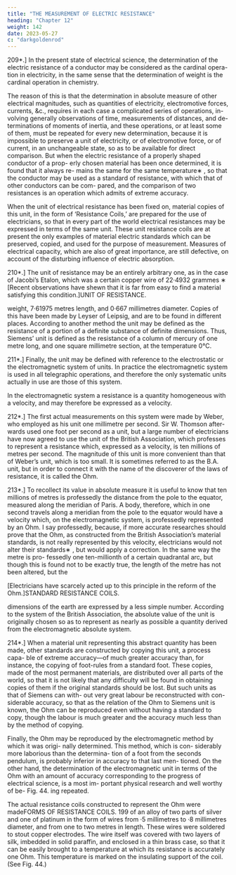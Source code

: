 ```yaml
---
title: "THE MEASUREMENT OF ELECTRIC RESISTANCE"
heading: "Chapter 12"
weight: 142
date: 2023-05-27
c: "darkgoldenrod"
---
```



209*.] In the present state of electrical science, the determination of the electric resistance of a conductor may be considered as the cardinal opera- tion in electricity, in the same sense that the determination of weight is the cardinal operation in chemistry.

The reason of this is that the determination in absolute measure of other electrical magnitudes, such as quantities of electricity, electromotive forces, currents, &c., requires in each case a complicated series of operations, in- volving generally observations of time, measurements of distances, and de- terminations of moments of inertia, and these operations, or at least some of them, must be repeated for every new determination, because it is impossible to preserve a unit of electricity, or of electromotive force, or of current, in an unchangeable state, so as to be available for direct comparison. But when the electric resistance of a properly shaped conductor of a prop- erly chosen material has been once determined, it is found that it always re- mains the same for the same temperature∗ , so that the conductor may be used as a standard of resistance, with which that of other conductors can be com- pared, and the comparison of two resistances is an operation which admits of extreme accuracy.

When the unit of electrical resistance has been fixed on, material copies of this unit, in the form of ‘Resistance Coils,’ are prepared for the use of electricians, so that in every part of the world electrical resistances may be expressed in terms of the same unit. These unit resistance coils are at present the only examples of material electric standards which can be preserved, copied, and used for the purpose of measurement. Measures of electrical capacity, which are also of great importance, are still defective, on account of the disturbing influence of electric absorption.

210*.] The unit of resistance may be an entirely arbitrary one, as in the
case of Jacobi’s Etalon, which was a certain copper wire of 22·4932 grammes
∗
[Recent observations have shewn that it is far from easy to find a material satisfying this
condition.]UNIT OF RESISTANCE.

weight, 7·61975 metres length, and 0·667 millimetres diameter. Copies of this
have been made by Leyser of Leipsig, and are to be found in different places.
According to another method the unit may be defined as the resistance of
a portion of a definite substance of definite dimensions. Thus, Siemens’ unit
is defined as the resistance of a column of mercury of one metre long, and
one square millimetre section, at the temperature 0°C.

211*.] Finally, the unit may be defined with reference to the electrostatic or the electromagnetic system of units. In practice the electromagnetic system is used in all telegraphic operations, and therefore the only systematic units actually in use are those of this system.

In the electromagnetic system a resistance is a quantity homogeneous with
a velocity, and may therefore be expressed as a velocity.

212*.] The first actual measurements on this system were made by Weber, who employed as his unit one millimetre per second. Sir W. Thomson after- wards used one foot per second as a unit, but a large number of electricians have now agreed to use the unit of the British Association, which professes to represent a resistance which, expressed as a velocity, is ten millions of metres per second. The magnitude of this unit is more convenient than that of Weber’s unit, which is too small. It is sometimes referred to as the B.A. unit, but in order to connect it with the name of the discoverer of the laws of resistance, it is called the Ohm.

213*.] To recollect its value in absolute measure it is useful to know that ten millions of metres is professedly the distance from the pole to the equator, measured along the meridian of Paris. A body, therefore, which in one second travels along a meridian from the pole to the equator would have a velocity which, on the electromagnetic system, is professedly represented by an Ohm. I say professedly, because, if more accurate researches should prove that the Ohm, as constructed from the British Association’s material standards, is not really represented by this velocity, electricians would not alter their standards∗ , but would apply a correction. In the same way the metre is pro- fessedly one ten-millionth of a certain quadrantal arc, but though this is found not to be exactly true, the length of the metre has not been altered, but the

[Electricians have scarcely acted up to this principle in the reform of the Ohm.]STANDARD RESISTANCE COILS.

dimensions of the earth are expressed by a less simple number.
According to the system of the British Association, the absolute value of
the unit is originally chosen so as to represent as nearly as possible a quantity
derived from the electromagnetic absolute system.

214*.] When a material unit representing this abstract quantity has been made, other standards are constructed by copying this unit, a process capa- ble of extreme accuracy—of much greater accuracy than, for instance, the copying of foot-rules from a standard foot. These copies, made of the most permanent materials, are distributed over all parts of the world, so that it is not likely that any difficulty will be found in obtaining copies of them if the original standards should be lost. But such units as that of Siemens can with- out very great labour be reconstructed with con- siderable accuracy, so that as the relation of the Ohm to Siemens unit is known, the Ohm can be reproduced even without having a standard to copy, though the labour is much greater and the accuracy much less than by the method of copying.

Finally, the Ohm may be reproduced by the
electromagnetic method by which it was origi-
nally determined. This method, which is con-
siderably more laborious than the determina-
tion of a foot from the seconds pendulum, is
probably inferior in accuracy to that last men-
tioned. On the other hand, the determination of
the electromagnetic unit in terms of the Ohm
with an amount of accuracy corresponding to
the progress of electrical science, is a most im-
portant physical research and well worthy of be-
Fig. 44.
ing repeated.

The actual resistance coils constructed to represent the Ohm were madeFORMS OF RESISTANCE COILS.
199
of an alloy of two parts of silver and one of platinum in the form of wires
from ·5 millimetres to ·8 millimetres diameter, and from one to two metres
in length. These wires were soldered to stout copper electrodes. The wire
itself was covered with two layers of silk, imbedded in solid paraffin, and
enclosed in a thin brass case, so that it can be easily brought to a temperature
at which its resistance is accurately one Ohm. This temperature is marked on
the insulating support of the coil. (See Fig. 44.)

